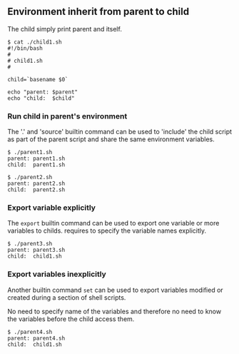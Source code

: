 
## Environment inherit from parent to child

The child simply print parent and itself.

    $ cat ./child1.sh
    #!/bin/bash
    #
    # child1.sh
    #

    child=`basename $0`

    echo "parent: $parent"
    echo "child:  $child"

### Run child in parent's environment

The '.' and 'source' builtin command can be used to 'include' the child script
as part of the parent script and share the same environment variables.

    $ ./parent1.sh
    parent: parent1.sh
    child:  parent1.sh

    $ ./parent2.sh
    parent: parent2.sh
    child:  parent2.sh

### Export variable explicitly

The `export` builtin command can be used to export one variable or more
variables to childs. requires to specify the variable names explicitly.

    $ ./parent3.sh
    parent: parent3.sh
    child:  child1.sh

### Export variables inexplicitly

Another builtin command `set` can be used to export variables modified or
created during a section of shell scripts.

No need to specify name of the variables and therefore no need to know the
variables before the child access them.

    $ ./parent4.sh
    parent: parent4.sh
    child:  child1.sh
